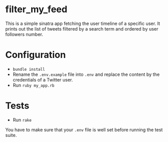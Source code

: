 # filter_my_feed

This is a simple sinatra app fetching the user timeline of a specific user. It prints out the list of tweets filtered by a search term and ordered by user followers number.


# Configuration

- `bundle install`
- Rename the `.env.example` file into `.env` and replace the content by the credentials of a Twitter user.
- Run `ruby my_app.rb`

# Tests

- Run `rake`

You have to make sure that your `.env` file is well set before running the test suite.

